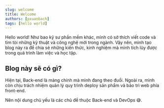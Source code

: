 ```yaml
---
slug: welcome
title: Welcome
authors: [pxuanbach]
tags: [hello world]
---
```


Hello world! Như bao kỹ sư phần mềm khác, mình có sở thích viết code và tìm tòi những kỹ thuật và công nghệ mới trong ngành. Vậy nên, mình tạo blog này ra để chia sẻ những kiến thức, kinh nghiệm mà mình tích lũy được trong quá trình làm việc và học tập.

## Blog này sẽ có gì?

Hiện tại, Back-end là mảng chính mà mình đang theo đuổi. Ngoài ra, mình còn chịu trách nhiệm quản lý quy trình deploy sản phẩm và bảo trì web phía front-end.

Nên nội dung chủ yếu là các chủ đề thuộc Back-end và DevOps 😅. 

